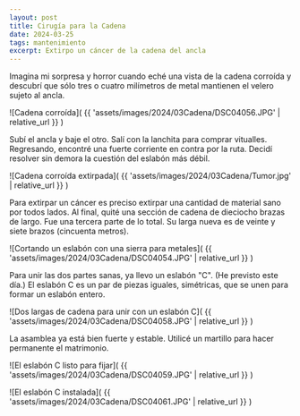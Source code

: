 ```yaml
---
layout: post
title: Cirugía para la Cadena
date: 2024-03-25
tags: mantenimiento
excerpt: Extirpo un cáncer de la cadena del ancla
---
```


Imagina mi sorpresa y horror cuando eché una vista de la cadena corroída y
descubrí que sólo tres o cuatro milímetros de metal mantienen el velero
sujeto al ancla.

![Cadena corroída](
  {{ 'assets/images/2024/03Cadena/DSC04056.JPG' | relative_url }}
)

Subí el ancla y baje el otro. Salí con la lanchita para comprar
vitualles. Regresando, encontré una fuerte corriente en contra por la
ruta. Decidí resolver sin demora la cuestión del eslabón más débil.

![Cadena corroída extirpada](
  {{ 'assets/images/2024/03Cadena/Tumor.jpg' | relative_url }}
)

Para extirpar un cáncer es preciso extirpar una cantidad de material sano por
todos lados. Al final, quité una sección de cadena de dieciocho brazas de
largo. Fue una tercera parte de lo total. Su larga nueva es de veinte y siete
brazos (cincuenta metros).

![Cortando un eslabón con una sierra para metales](
  {{ 'assets/images/2024/03Cadena/DSC04054.JPG' | relative_url }}
)

Para unir las dos partes sanas, ya llevo un eslabón "C".
(He previsto este día.)
El eslabón C es un par de piezas iguales, simétricas, que se unen
para formar un eslabón entero.

![Dos largas de cadena para unir con un eslabón C](
  {{ 'assets/images/2024/03Cadena/DSC04058.JPG' | relative_url }}
)

La asamblea ya está bien fuerte y estable.
Utilicé un martillo para hacer permanente el matrimonio.

![El eslabón C listo para fijar](
  {{ 'assets/images/2024/03Cadena/DSC04059.JPG' | relative_url }}
)

![El eslabón C instalada](
  {{ 'assets/images/2024/03Cadena/DSC04061.JPG' | relative_url }}
)

